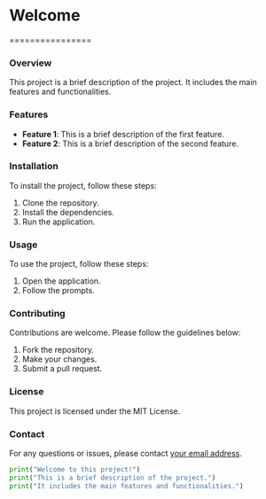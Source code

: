 # Welcome
================

### Overview
This project is a brief description of the project. It includes the main features and functionalities.

### Features
- **Feature 1**: This is a brief description of the first feature.
- **Feature 2**: This is a brief description of the second feature.

### Installation
To install the project, follow these steps:

1. Clone the repository.
2. Install the dependencies.
3. Run the application.

### Usage
To use the project, follow these steps:

1. Open the application.
2. Follow the prompts.

### Contributing
Contributions are welcome. Please follow the guidelines below:

1. Fork the repository.
2. Make your changes.
3. Submit a pull request.

### License
This project is licensed under the MIT License.

### Contact
For any questions or issues, please contact [your email address](mailto:your.email@example.com).

```python
print("Welcome to this project!")
print("This is a brief description of the project.")
print("It includes the main features and functionalities.")
